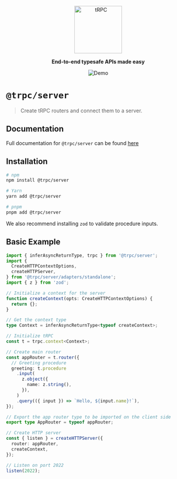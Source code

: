 <p align="center">
  <a href="https://trpc.io/"><img src="../../www/static/img/logo-text.svg" alt="tRPC" height="130"/></a>
</p>

<p align="center">
  <strong>End-to-end typesafe APIs made easy</strong>
</p>

<p align="center">
  <img src="https://assets.trpc.io/www/v10/preview-dark.gif" alt="Demo" />
</p>

# `@trpc/server`

> Create tRPC routers and connect them to a server.

## Documentation

Full documentation for `@trpc/server` can be found [here](https://trpc.io/docs/router)

## Installation

```bash
# npm
npm install @trpc/server

# Yarn
yarn add @trpc/server

# pnpm
pnpm add @trpc/server
```

We also recommend installing `zod` to validate procedure inputs.

## Basic Example

```ts
import { inferAsyncReturnType, trpc } from '@trpc/server';
import {
  CreateHTTPContextOptions,
  createHTTPServer,
} from '@trpc/server/adapters/standalone';
import { z } from 'zod';

// Initialize a context for the server
function createContext(opts: CreateHTTPContextOptions) {
  return {};
}

// Get the context type
type Context = inferAsyncReturnType<typeof createContext>;

// Initialize tRPC
const t = trpc.context<Context>;

// Create main router
const appRouter = t.router({
  // Greeting procedure
  greeting: t.procedure
    .input(
      z.object({
        name: z.string(),
      }),
    )
    .query(({ input }) => `Hello, ${input.name}!`),
});

// Export the app router type to be imported on the client side
export type AppRouter = typeof appRouter;

// Create HTTP server
const { listen } = createHTTPServer({
  router: appRouter,
  createContext,
});

// Listen on port 2022
listen(2022);
```
